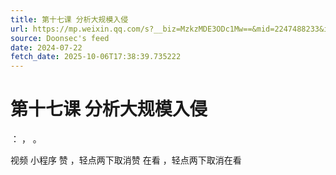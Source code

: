 ```yaml
---
title: 第十七课 分析大规模入侵
url: https://mp.weixin.qq.com/s?__biz=MzkzMDE3ODc1Mw==&mid=2247488233&idx=1&sn=0484d50b3b92fdac575b788d0a5baa2d
source: Doonsec's feed
date: 2024-07-22
fetch_date: 2025-10-06T17:38:39.735222
---
```


# 第十七课 分析大规模入侵

：
，
。

视频
小程序
赞
，轻点两下取消赞
在看
，轻点两下取消在看